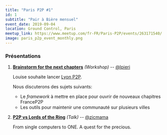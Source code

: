 ```yaml
---
title: "Paris P2P #1"
id: 1
subtitle: "Pair à Bière mensuel"
event_date: 2019-09-04
location: Ground Control, Paris
meetup_link: https://www.meetup.com/fr-FR/Paris-P2P/events/263171540/
image: paris_p2p_event_monthly.png
---
```


### <i class="far fa-presentation"></i>Présentations

1. **[Brainstorm for the next chapters](https://github.com/francep2p/community/issues/33)** _(Workshop)_ -- [@lpieri](https://github.com/lpieri)

    Louise souhaite lancer [Lyon P2P](https://github.com/francep2p/community/issues/10).

    Nous discuterons des sujets suivants:

    * Le _framework_ à mettre en place pour ouvrir de nouveaux chapitres FranceP2P
    * Les outils pour maintenir une communauté sur plusieurs villes

2. **[P2P vs Lords of the Ring](https://github.com/francep2p/community/issues/44)** _(Talk)_ -- [@zicmama](https://github.com/zicmama)

    From single computers to ONE. A quest for the precious.
